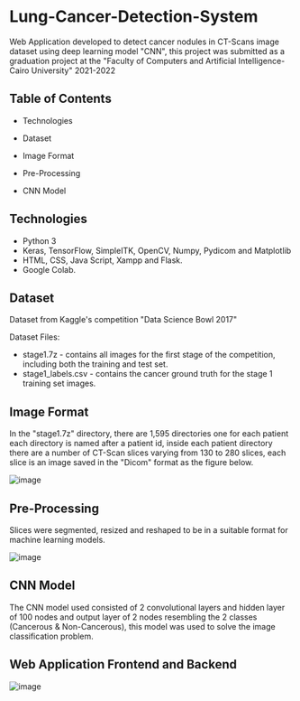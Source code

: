 # Lung-Cancer-Detection-System
Web Application developed to detect cancer nodules in CT-Scans image dataset using deep learning model "CNN", this project was submitted as a graduation project at the "Faculty of Computers and Artificial Intelligence-Cairo University" 2021-2022

## Table of Contents

* Technologies

* Dataset

* Image Format

* Pre-Processing

* CNN Model


## Technologies

* Python 3
* Keras, TensorFlow, SimpleITK, OpenCV, Numpy, Pydicom and Matplotlib
* HTML, CSS, Java Script, Xampp and Flask.
* Google Colab.

## Dataset
Dataset from Kaggle's competition "Data Science Bowl 2017"

Dataset Files:
- stage1.7z - contains all images for the first stage of the competition, including both the training and test set.
- stage1_labels.csv - contains the cancer ground truth for the stage 1 training set images.

## Image Format
In the "stage1.7z" directory, there are 1,595 directories one for each patient each directory is named after a patient id, inside each patient directory there are a number of CT-Scan slices varying from 130 to 280 slices, each slice is an image saved in the "Dicom" format as the figure below.

![image](https://user-images.githubusercontent.com/101012808/181118683-99bf931d-873e-4f81-88a2-f9eabe391b5d.png)

## Pre-Processing
Slices were segmented, resized and reshaped to be in a suitable format for machine learning models.

![image](https://user-images.githubusercontent.com/101012808/181120522-f0ce0688-8253-44a3-9e0a-c0e54d4db387.png)

## CNN Model

The CNN model used consisted of 2 convolutional layers and hidden layer of 100 nodes and output layer of 2 nodes resembling the 2 classes (Cancerous & Non-Cancerous), this model was used to solve the image classification problem.

## Web Application Frontend and Backend

![image](https://user-images.githubusercontent.com/101012808/181122629-eeeb087a-647d-4ba6-b77e-26b0951b599e.png)

